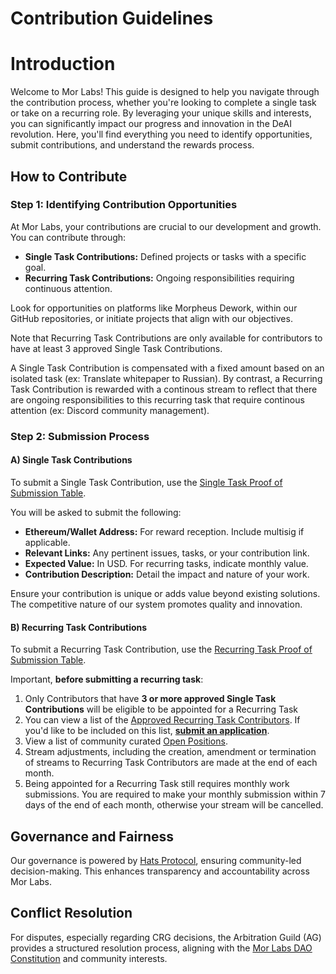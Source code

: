 # Contribution Guidelines

# Introduction

Welcome to Mor Labs! This guide is designed to help you navigate through the contribution process, whether you're looking to complete a single task or take on a recurring role. By leveraging your unique skills and interests, you can significantly impact our progress and innovation in the DeAI revolution. Here, you'll find everything you need to identify opportunities, submit contributions, and understand the rewards process.

## How to Contribute

### Step 1: Identifying Contribution Opportunities

At Mor Labs, your contributions are crucial to our development and growth. You can contribute through:

- **Single Task Contributions:** Defined projects or tasks with a specific goal.
- **Recurring Task Contributions:** Ongoing responsibilities requiring continuous attention.

Look for opportunities on platforms like Morpheus Dework, within our GitHub repositories, or initiate projects that align with our objectives.

Note that Recurring Task Contributions are only available for contributors to have at least 3 approved Single Task Contributions. 

A Single Task Contribution is compensated with a fixed amount based on an isolated task (ex: Translate whitepaper to Russian). By contrast, a Recurring Task Contribution is rewarded with a continous stream to reflect that there are ongoing responsibilities to this recurring task that require continous attention (ex: Discord community management). 

### Step 2: Submission Process

#### A) Single Task Contributions 

To submit a Single Task Contribution, use the [Single Task Proof of Submission Table](https://github.com/Morlabs/Contributions/blob/main/single_tasks.md). 

You will be asked to submit the following:

- **Ethereum/Wallet Address:** For reward reception. Include multisig if applicable.
- **Relevant Links:** Any pertinent issues, tasks, or your contribution link.
- **Expected Value:** In USD. For recurring tasks, indicate monthly value.
- **Contribution Description:** Detail the impact and nature of your work.

Ensure your contribution is unique or adds value beyond existing solutions. The competitive nature of our system promotes quality and innovation.

#### B) Recurring Task Contributions 

To submit a Recurring Task Contribution, use the [Recurring Task Proof of Submission Table](https://github.com/Morlabs/Contributions/blob/main/recurring_tasks.md).

Important, **before submitting a recurring task**: 

1. Only Contributors that have **3 or more approved Single Task Contributions** will be eligible to be appointed for a Recurring Task
2. You can view a list of the [Approved Recurring Task Contributors](https://github.com/Morlabs/Contributions/blob/main/Recurring_tasks/recurring_task_positions.md). If you'd like to be included on this list, [**submit an application**](https://github.com/Morlabs/Contributions/blob/main/Recurring_tasks/applications_template.md).
3. View a list of community curated [Open Positions](https://github.com/Morlabs/Contributions/blob/main/Recurring_tasks/open_positions.md). 
4. Stream adjustments, including the creation, amendment or termination of streams to Recurring Task Contributors are made at the end of each month. 
5. Being appointed for a Recurring Task still requires monthly work submissions. You are required to make your monthly submission within 7 days of the end of each month, otherwise your stream will be cancelled. 

## Governance and Fairness

Our governance is powered by [Hats Protocol](https://hatsprotocol.xyz), ensuring community-led decision-making. This enhances transparency and accountability across Mor Labs.

## Conflict Resolution

For disputes, especially regarding CRG decisions, the Arbitration Guild (AG) provides a structured resolution process, aligning with the [Mor Labs DAO Constitution](https://github.com/Morlabs/DAO) and community interests.


